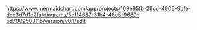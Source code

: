 https://www.mermaidchart.com/app/projects/109e95fb-29cd-4966-9bfe-dcc3d7d1d2fa/diagrams/5c114687-31b4-46e5-9689-bd700950811b/version/v0.1/edit